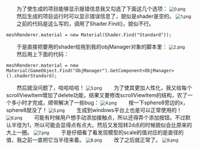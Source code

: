 &emsp;&emsp;为了使生成的项目能够显示报错信息我又勾选了下面这几个选项：
<img src="https://i.loli.net/2018/11/20/5bf377007ca2e.png" alt="0.png" title="0.png" style="zoom:80%"/>
&emsp;&emsp;然后生成的项目运行时可以显示错误信息了，貌似是shader是空的。
<img src="https://i.loli.net/2018/11/20/5bf377006296d.png" alt="1.png" title="1.png" style="zoom:80%"/>
&emsp;&emsp;之前的代码是这么写的，调用了Shader.Find()，貌似不行。
```
meshRenderer.material = new Material(Shader.Find("Standard"));
```
&emsp;&emsp;于是直接把要用的shader给拖到我的objManager对象的脚本里：
<img src="https://i.loli.net/2018/11/20/5bf3826b81b10.png" alt="2.png" title="2.png" style="zoom:80%"/>
&emsp;&emsp;然后用上下面的代码：
```
meshRenderer.material = new Material(GameObject.Find("ObjManager").GetComponent<ObjManager>().shaderStandard);
```
&emsp;&emsp;然后就没问题了，哈哈哈哈！
<img src="https://i.loli.net/2018/11/20/5bf3826c2c326.png" alt="3.png" title="3.png" style="zoom:80%"/>
&emsp;&emsp;为了使其更加人性化，我又给每个scrollViewItem增加了delete功能，结果又要修改scrollViewItem的结构，农了一个多小时才完成，顺带解决了一些bug：
<img src="https://i.loli.net/2018/11/20/5bf3b2f41dc7b.png" alt="4.png" title="4.png" style="zoom:80%"/>
&emsp;&emsp;按一下sphere8旁边的x，sphere8就没了！
<img src="https://i.loli.net/2018/11/20/5bf3b2f41daab.png" alt="5.png" title="5.png" style="zoom:80%"/>
&emsp;&emsp;生成到windows平台上也是可以正常使用的！
<img src="https://i.loli.net/2018/11/20/5bf3b42713c7d.png" alt="6.png" title="6.png" style="zoom:80%"/>
&emsp;&emsp;可能有时候用户想手动添加接触点，所以还得弄个添加按钮。不过默认半径为1，所以可能会显得点有点大。然后又发现转2d点的时候貌似会比原来的大上一圈。
<img src="https://i.loli.net/2018/11/20/5bf3c8f44ceaa.png" alt="7.png" title="7.png" style="zoom:80%"/>
&emsp;&emsp;于是仔细看了看发现模型的scale的值对应的是直径的值，我之前一直把它当半径来着。
<img src="https://i.loli.net/2018/11/20/5bf3c8f3e9416.png" alt="8.png" title="8.png" style="zoom:80%"/>
&emsp;&emsp;改了之后就正常了。
<img src="https://i.loli.net/2018/11/20/5bf3ca522a328.png" alt="9.png" title="9.png" style="zoom:80%"/>
